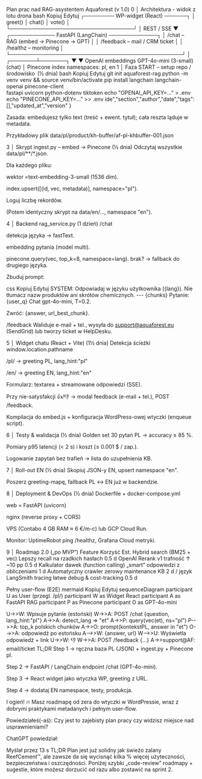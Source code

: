 Plan prac nad RAG-asystentem Aquaforest (v 1.0)
0 │ Architektura - widok z lotu drona
bash
Kopiuj
Edytuj
 ┌──────── WP-widget (React) ──────┐
 │  greet()  │  chat()  │  vote() │
 └─────────────────────────────────┘
                │ REST / SSE
                ▼
 ┌──────────── FastAPI (LangChain) ─────────────┐
 │ /chat        – RAG (embed → Pinecone → GPT)  │
 │ /feedback    – mail / CRM ticket             │
 │ /healthz     – monitoring                    │
 └──────────────────────────────────────────────┘
                │
        ┌───────┴───────┐
        ▼               ▼
  OpenAI embeddings   GPT-4o-mini
    (3-small)          (chat)
        │
   Pinecone index
  namespaces: pl, en
1 │ Faza START – setup repo / środowisko (½ dnia)
bash
Kopiuj
Edytuj
git init aquaforest-rag
python -m venv venv && source venv/bin/activate
pip install langchain langchain-openai pinecone-client \
            fastapi uvicorn python-dotenv tiktoken
echo "OPENAI_API_KEY=…"   > .env
echo "PINECONE_API_KEY=…" >> .env
ide","section","author","date","tags":[],"updated_at","version" }

Zasada: embedujesz tylko text (treść + ewent. tytuł); cała reszta ląduje w metadata.

Przykładowy plik
data/pl/product/kh-buffer/af-pl-khbuffer-001.json


3 │ Skrypt ingest.py – embed → Pinecone (½ dnia)
Odczytaj wszystkie data/pl/**/*.json.

Dla każdego pliku:

wektor =text-embedding-3-small (1536 dim).

index.upsert([(id, vec, metadata)], namespace="pl").

Loguj liczbę rekordów.

(Potem identyczny skrypt na data/en/…, namespace "en").

4 │ Backend rag_service.py (1 dzień)
/chat

detekcja języka → fastText.

embedding pytania (model multi).

pinecone.query(vec, top_k=8, namespace=lang).
brak? → fallback do drugiego języka.

Zbuduj prompt:

css
Kopiuj
Edytuj
SYSTEM: Odpowiadaj w języku użytkownika ({lang}).
Nie tłumacz nazw produktów ani skrótów chemicznych.
--- {chunks}
Pytanie: {user_q}
Chat gpt-4o-mini, T=0.2.

Zwróć: {answer, url_best_chunk}.

/feedback
Waliduje e-mail + tel., wysyła do support@aquaforest.eu (SendGrid) lub tworzy ticket w HelpDesku.

5 │ Widget chatu (React + Vite) (1½ dnia)
Detekcja ścieżki window.location.pathname

/pl/ → greeting PL, lang_hint:"pl"

/en/ → greeting EN, lang_hint:"en"

Formularz: textarea + streamowane odpowiedzi (SSE).

Przy nie-satysfakcji 👍/👎 → modal feedback (e-mail + tel.), POST /feedback.

Kompilacja do embed.js + konfiguracja WordPress-owej wtyczki (enqueue script).

6 │ Testy & walidacja (½ dnia)
Golden set 30 pytań PL → accuracy ≥ 85 %.

Pomiary p95 latencji (< 2 s) i koszt (≤ 0.001 $ / zap.).

Logowanie zapytań bez trafień → lista do uzupełnienia KB.

7 │ Roll-out EN (½ dnia)
Skopiuj JSON-y EN, upsert namespace "en".

Poszerz greeting-mapę, fallback PL ↔ EN już w backendzie.

8 │ Deployment & DevOps (½ dnia)
Dockerfile + docker-compose.yml

web = FastAPI (uvicorn)

nginx (reverse proxy + CORS)

VPS (Contabo 4 GB RAM ≈ 6 €/m-c) lub GCP Cloud Run.

Monitor: UptimeRobot ping /healthz, Grafana Cloud metryki.

9 │ Roadmap 2.0 („po MVP”)
Feature	Korzyść	Est.
Hybrid search (BM25 + vec)	Lepszy recall na rzadkich hasłach	0.5 d
OpenAI Rerank v1	trafność ↑ ~10 pp	0.5 d
Kalkulator dawek (function calling)	„smart” odpowiedzi z obliczeniami	1 d
Automatyczny crawler	zerowy maintenance KB	2 d / język
LangSmith tracing	łatwe debug & cost-tracking	0.5 d

Pełny user-flow (E2E)
mermaid
Kopiuj
Edytuj
sequenceDiagram
  participant U as User (przegl. /pl/)
  participant W as Widget React
  participant A as FastAPI RAG
  participant P as Pinecone
  participant O as GPT-4o-mini

  U->>W: Wpisuje pytanie (estoński)
  W->>A: POST /chat {question, lang_hint:"pl"}
  A->>A: detect_lang ⇒ "et"
  A->>P: query(vec(et), ns="pl")
  P-->>A: top_k polskich chunków
  A->>O: prompt(kontekstPL, answer in "et")
  O-->>A: odpowiedź po estońsku
  A-->>W: {answer, url}
  W-->>U: Wyświetla odpowiedź + link
  U->>W: 👎
  W->>A: POST /feedback {…}
  A->>support@AF: email/ticket
TL;DR
Step 1 → ręczna baza PL (JSON) + ingest.py + Pinecone pl.

Step 2 → FastAPI / LangChain endpoint /chat (GPT-4o-mini).

Step 3 → React widget jako wtyczka WP, greeting z URL.

Step 4 → dodataj EN namespace, testy, produkcja.

I ogień! 🔥
Masz roadmapę od zera do wtyczki w WordPressie, wraz z dobrymi praktykami metadanych i pełnym user-flow.







Powiedziałeś(-aś):
Czy jest to zajebisty plan pracy czy widzisz miejsce nad usprawnieniami?


ChatGPT powiedział:

Myślał przez 13 s
TL;DR
Plan jest już solidny jak świeżo zalany ReefCement™, ale zawsze da się wycisnąć kilka % więcej użyteczności, bezpieczeństwa i oszczędności. Poniżej szybki „code-review” roadmapy + sugestie, które możesz dorzucić od razu albo zostawić na sprint 2.